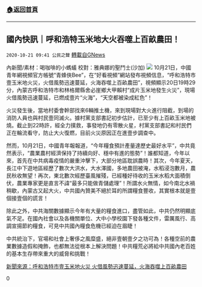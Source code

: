 ###  [:house:返回首頁](https://github.com/ourhimalayas/txt)
---

## 國內快訊｜呼和浩特玉米地大火吞噬上百畝農田！
`2020-10-21 09:41 公民之聲` [轉載自GNews](https://gnews.org/zh-hant/438266/)

內新聞/素材：喝咖啡的小螞蟻 校對：雅典娜的聖鬥士(沙加)
![]()![](https://gnews-media-offload.s3.amazonaws.com/wp-content/uploads/2020/10/21090442/snipaste_2020-10-21_15-39-58.jpg)
10月21日，中國青年網視頻官方帳號“青蜂俠Bee”，在“好看視頻”網站發布視頻信息，“呼和浩特市壹玉米地火災，火借風勢迅速蔓延，火海吞噬上百畝農田”，視頻顯示20日19時29分，內蒙古呼和浩特市和林格爾縣舍必崖鄉大甲賴村“成片玉米地發生火災”，現場火借風勢迅速蔓延，已燃成壹片“火海”，“天空都被染成紅色”！

火災發生後，當地村委會幹部找來6輛推土機，來到現場對大火進行阻截，到場的消防人員也與村民壹同滅火。據村黨支部書記初步估計，已至少有上百畝玉米地被燒。截止到22時許，經全力撲救，事發地仍有零散火星，村黨支部書記和村民們正在輪流看守，防止大火復燃，目前火災原因正在進壹步調查中。

然而，10月21日，中國青年報報道，“今年糧食預計產量達歷史最好水平”，中共竟然表示，“農業農村經濟保持了持續向好、穩中有進的態勢”！誰都知道，今年以來，首先在中共病毒疫情的嚴重沖擊下，大部分地區耽誤農時！其次，今年夏天，長江中下遊地區經歷了數次大洪水，大水澤國，多地農田被淹，水稻浸泡數月，農民秋收無望！再次，東北數次經歷臺風摧殘，已經種好待收的玉米水稻大面積倒伏，農業專家更是直言不諱“最多只能做青儲處理”！所謂水火無情，如今南北水禍稍歇，內蒙古又起大火，中共國內贊美不絕於耳的所謂糧食豐收，其實根本就是壹個接壹個的謊言！

除此之外，中共海關數據顯示今年有大量的糧食進口，盡管如此，中共仍然明顯底氣不足。在國內社會以及各機關單位、大中小學校園下發各種文件，雷厲風行、高調宣揚節約糧食，可見中共國內糧食危機已經迫在眉睫！

中共統治下，官場和社會上奢侈之風糜盛，絕非壹朝壹夕之功可為！各種空前的農業數據造假和掩飾，也都無法從根本上解決問題！中共糧荒必將給中共國內老百姓的基本生存帶來重大的威脅和挑戰！

[新聞來源：呼和浩特市壹玉米地火災 火借風勢迅速蔓延，火海吞噬上百畝農田](https://haokan.baidu.com/v?vid=9111179972146633479&amp;pd=bjh&amp;fr=bjhauthor&amp;type=video)

0
